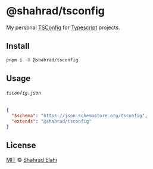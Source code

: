 # @shahrad/tsconfig

My personal [TSConfig](https://www.typescriptlang.org/docs/handbook/tsconfig-json.html) for [Typescript](https://www.typescriptlang.org) projects.

## Install

```bash
pnpm i -D @shahrad/tsconfig
```

## Usage

###### `tsconfig.json`

```json
{
  "$schema": "https://json.schemastore.org/tsconfig",
  "extends": "@shahrad/tsconfig"
}
```

## License

[MIT](/LICENSE) © [Shahrad Elahi](https://github.com/shahradelahi)
